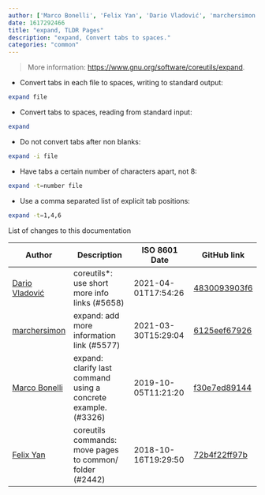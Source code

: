 ```yaml
---
author: ['Marco Bonelli', 'Felix Yan', 'Dario Vladović', 'marchersimon']
date: 1617292466
title: "expand, TLDR Pages"
description: "expand, Convert tabs to spaces."
categories: "common"
---
```

> More information: <https://www.gnu.org/software/coreutils/expand>.

- Convert tabs in each file to spaces, writing to standard output:

```bash
expand file
```

- Convert tabs to spaces, reading from standard input:

```bash
expand
```

- Do not convert tabs after non blanks:

```bash
expand -i file
```

- Have tabs a certain number of characters apart, not 8:

```bash
expand -t=number file
```

- Use a comma separated list of explicit tab positions:

```bash
expand -t=1,4,6
```
List of changes to this documentation


Author | Description | ISO 8601 Date | GitHub link
------|-----|-----|-----
[Dario Vladović](mailto:d.vladimyr@gmail.com) | coreutils*: use short more info links (#5658) | 2021-04-01T17:54:26 | [4830093903f6](https://github.com/tldr-pages/tldr/commit/4830093903f66ccf3ebbc2ecf477286e45edac59)
[marchersimon](mailto:50295997+marchersimon@users.noreply.github.com) | expand: add more information link (#5577) | 2021-03-30T15:29:04 | [6125eef67926](https://github.com/tldr-pages/tldr/commit/6125eef6792600c63c4618c85296b83e4f724320)
[Marco Bonelli](mailto:mebeim@users.noreply.github.com) | expand: clarify last command using a concrete example. (#3326) | 2019-10-05T11:21:20 | [f30e7ed89144](https://github.com/tldr-pages/tldr/commit/f30e7ed891443ad9e9cc097a9b5974c4455def78)
[Felix Yan](mailto:felixonmars@archlinux.org) | coreutils commands: move pages to common/ folder (#2442) | 2018-10-16T19:29:50 | [72b4f22ff97b](https://github.com/tldr-pages/tldr/commit/72b4f22ff97b1890344f2af870ad3d1c89a3f0b5)

